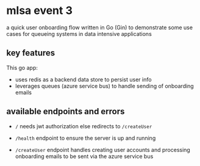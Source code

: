 # mlsa event 3

a quick user onboarding flow written in Go (Gin) to demonstrate some use cases for queueing systems in data intensive applications

## key features

This go app:

- uses redis as a backend data store to persist user info
- leverages queues (azure service bus) to handle sending of onboarding emails

## available endpoints and errors

- `/` needs jwt authorization else redirects to `/createUser`

- `/health` endpoint to ensure the server is up and running

- `/createUser` endpoint handles creating user accounts and processing onboarding emails to be sent via the azure service bus